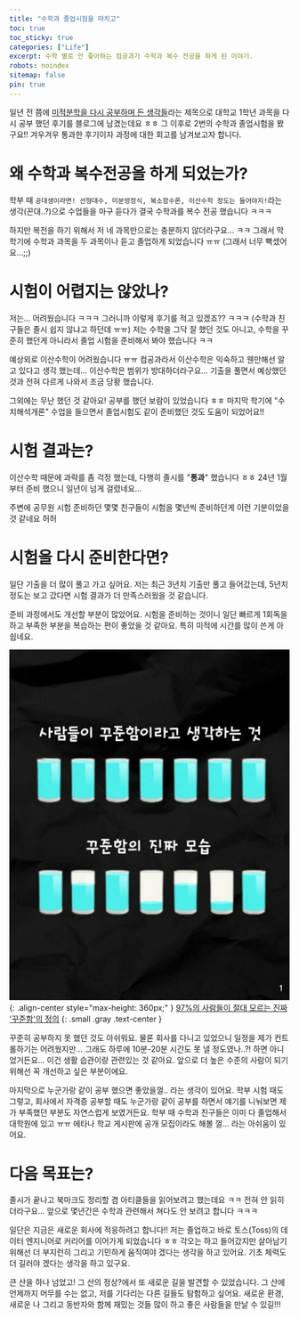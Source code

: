 ```yaml
---
title: "수학과 졸업시험을 마치고"
toc: true
toc_sticky: true
categories: ["Life"]
excerpt: 수학 별로 안 좋아하는 컴공과가 수학과 복수 전공을 하게 된 이야기.
robots: noindex
sitemap: false
pin: true
---
```


일년 전 쯤에 [미적분학을 다시 공부하며 든 생각들](/2024/08/15/thoughts-I-had-while-studying-calculus-again/)라는 제목으로 대학교 1학년 과목을 다시 공부 했던 후기를 블로그에 남겼는데요 ㅎㅎ 그 이후로 2번의 수학과 졸업시험을 봤구요!! 겨우겨우 통과한 후기이자 과정에 대한 회고를 남겨보고자 합니다.

# 왜 수학과 복수전공을 하게 되었는가?

학부 때 `공대생이라면! 선형대수, 미분방정식, 복소함수론, 이산수학 정도는 들어야지!`라는 생각(꼰대..?)으로 수업들을 마구 듣다가 결국 수학과를 복수 전공 했습니다 ㅋㅋㅋ

하지만 복전을 하기 위해서 저 네 과목만으로는 충분하지 않더라구요... ㅋㅋ 그래서 막학기에 수학과 과목을 두 과목이나 듣고 졸업하게 되었습니다 ㅠㅠ (그래서 너무 빡셌어요...;;)

# 시험이 어렵지는 않았나?

저는… 어려웠습니다 ㅋㅋㅋ 그러니까 이렇게 후기를 적고 있겠죠?? ㅋㅋㅋ (수학과 친구들은 졸시 쉽지 않냐고 하던데 ㅠㅠ)
저는 수학을 그닥 잘 했던 것도 아니고, 수학을 꾸준히 했던게 아니라서 졸업 시험을 준비해서 봐야 했습니다 ㅋㅋ

예상외로 이산수학이 어려웠습니다 ㅠㅠ 컴공과라서 이산수학은 익숙하고 웬만해선 알고 있다고 생각 했는데… 이산수학은 범위가 방대하더라구요… 기출을 풀면서 예상했던 것과 전혀 다르게 나와서 조금 당황 했습니다.

그외에는 무난 했던 것 같아요! 공부를 했던 보람이 있었습니다 ㅎㅎ 마지막 학기에 "수치해석개론" 수업을 들으면서 졸업시험도 같이 준비했던 것도 도움이 되었어요!!

# 시험 결과는?

이산수학 때문에 과락를 좀 걱정 했는데, 다행히 졸시를 "**통과**" 했습니다 ㅎㅎ 24년 1월부터 준비 했으니 일년이 넘게 걸렸네요…

주변에 공무원 시험 준비하던 몇몇 친구들이 시험을 몇년씩 준비하던게 이런 기분이었을 것 같네요 허허

# 시험을 다시 준비한다면?

일단 기출을 더 많이 풀고 가고 싶어요. 저는 최근 3년치 기출만 풀고 들어갔는데, 5년치 정도는 보고 갔다면 시험 결과가 더 만족스러웠을 것 같습니다.

준비 과정에서도 개선할 부분이 많았어요. 시험을 준비하는 것이니 일단 빠르게 1회독을 하고 부족한 부분을 복습하는 편이 좋았을 것 같아요. 특히 미적에 시간를 많이 쓴게 아쉽네요.

![](/images/meme/what-steady-is-actually.jpeg){: .align-center style="max-height: 360px;" }
[97%의 사람들이 절대 모르는 진짜 '꾸준함'의 정의](https://m.blog.naver.com/smallbigmedia/223908523271)
{: .small .gray .text-center }

꾸준히 공부하지 못 했던 것도 아쉬워요. 물론 회사를 다니고 있었으니 일정을 제가 컨트롤하기는 어려웠지만… 그래도 하루에 10분-20분 시간도 못 낼 정도였나..?! 하면 아니었거든요… 이건 생활 습관이랑 관련있는 것 같아요. 앞으로 더 높은 수준의 사람이 되기 위해선 꼭 개선하고 싶은 부분이에요.

마지막으로 누군가랑 같이 공부 했으면 좋았을껄.. 라는 생각이 있어요. 학부 시험 때도 그렇고, 회사에서 자격증 공부할 때도 누군가랑 같이 공부를 하면서 얘기를 니눠보면 제가 부족했던 부분도 자연스럽게 보였거든요. 학부 때 수학과 친구들은 이미 다 졸업해서 대학원에 있고 ㅠㅠ 에타나 학교 게시판에 공개 모집이라도 해볼 껄... 라는 아쉬움이 있어요.


# 다음 목표는?

졸시가 끝나고 북마크도 정리할 겸 아티클들을 읽어보려고 했는데요 ㅋㅋ 전혀 안 읽히더라구요… 앞으로 몇년간은 수학과 관련해서 쳐다도 안 보려고 합니다 ㅋㅋㅋ

일단은 지금은 새로운 회사에 적응하려고 합니다!! 저는 졸업하고 바로 토스(Toss)의 데이터 엔지니어로 커리어를 이어가게 되었습니다 ㅎㅎ 각오는 하고 들어갔지만 살아남기 위해선 더 부지런히 그리고 기민하게 움직여야 겠다는 생각을 하고 있어요. 기초 체력도 더 길러야 겠다는 생각을 하고 있구요.

큰 산을 하나 넘었고! 그 산의 정상?에서 또 새로운 길을 발견할 수 있었습니다. 그 산에 언제까지 머무를 수는 없고, 저를 기다리는 다른 길들도 탐험하고 싶어요. 새로운 환경, 새로운 나 그리고 동반자와 함께 재밌는 것들 많이 하고 좋은 사람들을 만날 수 있길!!!
